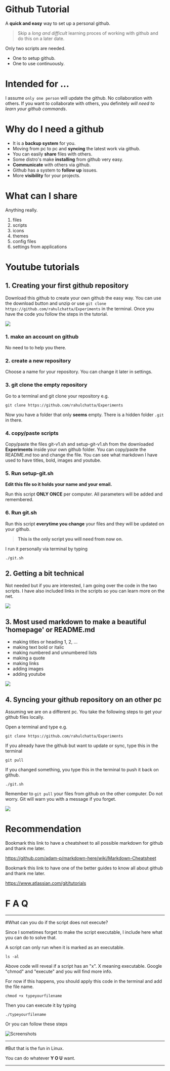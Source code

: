 # Github Tutorial

A **quick and easy** way to set up a personal github. 

>Skip a *long and difficult* learning proces of working with github and do this on a later date.

Only two scripts are needed.

- One to setup github.
- One to use continuously.

# Intended for ...

I assume `only one person` will update the github. No collaboration with others. 
If you want to collaborate with others, you definitely *will need to learn your github commands*.

# Why do I need a github

- It is a **backup system** for you.
- Moving from pc to pc and **syncing** the latest work via github.
- You can easily **share** files with others.
- Some distro's make **installing** from github very easy.
- **Communicate** with others via github.
- Github has a system to **follow up** issues.
- More **visibility** for your projects. 

# What can I share

Anything really. 

1. files
2. scripts
3. icons
4. themes
5. config files
6. settings from applications



# Youtube tutorials


## 1. Creating your first github repository

Download this github to create your own github the easy way. 
You can use the download button and unzip or use `git clone https://github.com/rahulchatta/Experiments`
in the terminal. Once you have the code you follow the steps in the tutorial.

<a target="_blank" href="https://www.youtube.com/playlist?list=PLlloYVGq5pS62xdUdNsWCqRC_y-cgqBbh">
<img style="max-width:100%;" src="http://i.imgur.com/aLvTmJn.jpg">
</a>

### 1. make an account on github

No need to to help you there.

### 2. create a new repository

Choose a name for your repository. You can change it later in settings.

### 3. git clone the empty repository

Go to a terminal and git clone your repository e.g.

	git clone https://github.com/rahulchatta/Experiments

Now you have a folder that only **seems** empty. There is a hidden folder `.git` in there.

### 4. copy/paste scripts

Copy/paste the files git-v1.sh and setup-git-v1.sh from the downloaded **Experiments** inside your own github folder. 
You can copy/paste
the README.md too and change the file. You can see what markdown I have used to have titles, bold, images and youtube.


### 5. Run setup-git.sh 

**Edit this file so it holds your name and your email.**

Run this script **ONLY ONCE** per computer. All parameters will be added and remembered.

### 6. Run git.sh

Run this script **everytime you change** your files and they will be updated on your github.

>**This is the only script you will need from now on.**

I run it personally via terminal by typing

	./git.sh



## 2. Getting a bit technical

Not needed but if you are interested, I am going over the code in the two scripts.
I have also included links in the scripts so you can learn more on the net.

<a target="_blank" href="https://www.youtube.com/playlist?list=PLlloYVGq5pS62xdUdNsWCqRC_y-cgqBbh">
<img style="max-width:100%;" src="http://i.imgur.com/aLvTmJn.jpg">
</a>


## 3. Most used markdown to make a beautiful 'homepage' or README.md

* making titles or heading 1, 2, ...
* making text bold or italic
* making numbered and unnumbered lists
* making a quote
* making links
* adding images
* adding youtube


<a target="_blank" href="https://www.youtube.com/playlist?list=PLlloYVGq5pS62xdUdNsWCqRC_y-cgqBbh">
<img style="max-width:100%;" src="http://i.imgur.com/aLvTmJn.jpg">
</a>


## 4. Syncing your github repository on an other pc

Assuming we are on a different pc. You take the following steps to get your github files locally.

Open a terminal and type e.g.

	git clone https://github.com/rahulchatta/Experiments

If you already have the github but want to update or sync, type this in the terminal

	git pull

If you changed something, you type this in the terminal to push it back on github.

	./git.sh

Remember to `git pull` your files from github on the other computer. Do not worry. 
Git will warn you with a message if you forget.


<a target="_blank" href="https://www.youtube.com/playlist?list=PLlloYVGq5pS62xdUdNsWCqRC_y-cgqBbh">
<img style="max-width:100%;" src="http://i.imgur.com/aLvTmJn.jpg">
</a>


# Recommendation

Bookmark this link to have a cheatsheet to all possible markdown for github and thank me later.

https://github.com/adam-p/markdown-here/wiki/Markdown-Cheatsheet


Bookmark this link to have one of the better guides to know all about github and thank me later.

https://www.atlassian.com/git/tutorials


# F  A  Q
--------------------

#What can you do if the script does not execute?

Since I sometimes forget to make the script executable, I include here what you can do to solve that.

A script can only run when it is marked as an executable.

	ls -al 

Above code will reveal if a script has an "x". X meaning executable.
Google "chmod" and "execute" and you will find more info.

For now if this happens, you should apply this code in the terminal and add the file name.

	chmod +x typeyourfilename

Then you can execute it by typing

	./typeyourfilename

Or you can follow these steps

![Screenshots](http://i.imgur.com/vXsOaFL.gif)


-------------------------------------------------
#But that is the fun in Linux.

You can do whatever <b>Y O U</b> want.


------------------------------------------------
